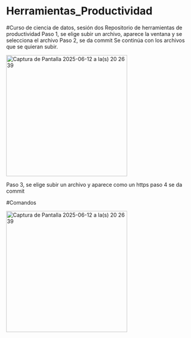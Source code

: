# Herramientas_Productividad
#Curso de ciencia de datos, sesión dos
Repositorio de herramientas de productividad
Paso 1, se elige subir un archivo, aparece la ventana y se selecciona el archivo
Paso 2, se da commit
Se continúa con los archivos que se quieran subir.

<img width="324" alt="Captura de Pantalla 2025-06-12 a la(s) 20 26 39" src="https://github.com/user-attachments/assets/d969b050-ba5a-4dbf-a88b-58629535ab77" />

Paso 3, se elige subir un archivo y aparece como un https 
paso 4 se da commit



#Comandos

<img width="324" alt="Captura de Pantalla 2025-06-12 a la(s) 20 26 39" src="https://github.com/user-attachments/assets/3a413476-3759-437c-a5ab-6f8308bf48ce" />
